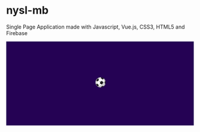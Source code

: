 # nysl-mb
Single Page Application made with Javascript, Vue.js, CSS3, HTML5 and Firebase 

![nysl](https://github.com/aylromero/nysl-mb/blob/master/nysl.gif)
